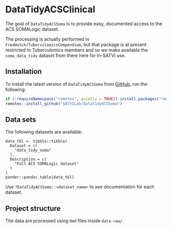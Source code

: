 # DataTidyACSClinical

The goal of `DataTidyACSSoma` is to provide easy, documented access to the ACS SOMALogic dataset.

The processing is actually performed in `FredHutch/TuberculomicsCompendium`, but that package is at present restricted to Tuberculomics members and so we make available the `soma_data_tidy` dataset from there here for in-SATVI use.

## Installation

To install the latest version of `DataTidyACSSoma` from [GitHub](https://github.com/), run the following:

``` r
if (!requireNamespace("remotes", quietly = TRUE)) install.packages("remotes")
remotes::install_github("SATVILab/DataTidyACSSoma")
```

## Data sets

The following datasets are available:
```{r , results = "asis", echo = FALSE}
data_tbl <- tibble::tibble(
  Dataset = c(
    "data_tidy_soma"
  ),
  Description = c(
    "Full ACS SOMALogic dataset"
  )
)
pander::pandoc.table(data_tbl)
```

Use `?DataTidyACSSoma::<dataset_name>` to see documentation for each dataset.

## Project structure

The data are processed using `Rmd` files inside `data-raw/`.